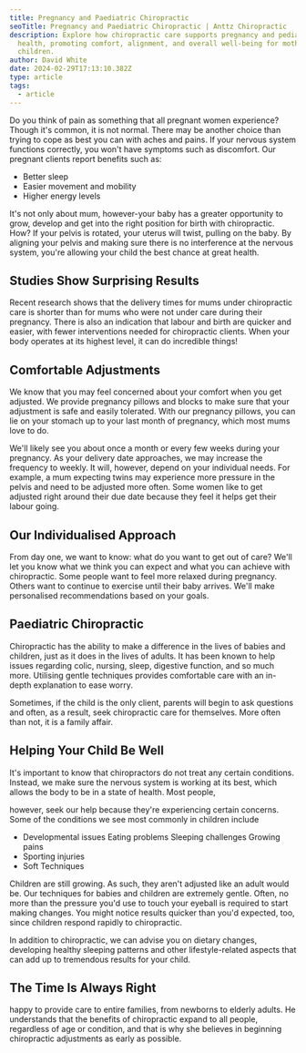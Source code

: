 ```yaml
---
title: Pregnancy and Paediatric Chiropractic
seoTitle: Pregnancy and Paediatric Chiropractic | Anttz Chiropractic
description: Explore how chiropractic care supports pregnancy and pediatric
  health, promoting comfort, alignment, and overall well-being for mothers and
  children.
author: David White
date: 2024-02-29T17:13:10.382Z
type: article
tags:
  - article
---
```

Do you think of pain as something that all pregnant women experience? Though it's common, it is not normal. There may be another choice than trying to cope as best you can with aches and pains. If your nervous system functions correctly, you won't have symptoms such as discomfort. Our pregnant clients report benefits such as:

* Better sleep
* Easier movement and mobility
* Higher energy levels

It's not only about mum, however-your baby has a greater opportunity to grow, develop and get into the right position for birth with chiropractic. How? If your pelvis is rotated, your uterus will twist, pulling on the baby. By aligning your pelvis and making sure there is no interference at the nervous system, you're allowing your child the best chance at great health.

## Studies Show Surprising Results

Recent research shows that the delivery times for mums under chiropractic care is shorter than for mums who were not under care during their pregnancy. There is also an indication that labour and birth are quicker and easier, with fewer interventions needed for chiropractic clients. When your body operates at its highest level, it can do incredible things!

## Comfortable Adjustments

We know that you may feel concerned about your comfort when you get adjusted. We provide pregnancy pillows and blocks to make sure that your adjustment is safe and easily tolerated. With our pregnancy pillows, you can lie on your stomach up to your last month of pregnancy, which most mums love to do.

We'll likely see you about once a month or every few weeks during your pregnancy. As your delivery date approaches, we may increase the frequency to weekly. It will, however, depend on your individual needs. For example, a mum expecting twins may experience more pressure in the pelvis and need to be adjusted more often. Some women like to get adjusted right around their due date because they feel it helps get their labour going.

## Our Individualised Approach

From day one, we want to know: what do you want to get out of care? We'll let you know what we think you can expect and what you can achieve with chiropractic. Some people want to feel more relaxed during pregnancy. Others want to continue to exercise until their baby arrives. We'll make personalised recommendations based on your goals.

## Paediatric Chiropractic

Chiropractic has the ability to make a difference in the lives of babies and children, just as it does in the lives of adults. It has been known to help issues regarding colic, nursing, sleep, digestive function, and so much more. Utilising gentle techniques provides comfortable care with an in-depth explanation to ease worry.

Sometimes, if the child is the only client, parents will begin to ask questions and often, as a result, seek chiropractic care for themselves. More often than not, it is a family affair.

## Helping Your Child Be Well

It's important to know that chiropractors do not treat any certain conditions. Instead, we make sure the nervous system is working at its best, which allows the body to be in a state of health. Most people,

however, seek our help because they're experiencing certain concerns. Some of the conditions we see most commonly in children include

* Developmental issues Eating problems Sleeping challenges Growing pains
* Sporting injuries
* Soft Techniques

Children are still growing. As such, they aren't adjusted like an adult would be. Our techniques for babies and children are extremely gentle. Often, no more than the pressure you'd use to touch your eyeball is required to start making changes. You might notice results quicker than you'd expected, too, since children respond rapidly to chiropractic.

In addition to chiropractic, we can advise you on dietary changes, developing healthy sleeping patterns and other lifestyle-related aspects that can add up to tremendous results for your child.

## The Time Is Always Right

happy to provide care to entire families, from newborns to elderly adults. He understands that the benefits of chiropractic expand to all people, regardless of age or condition, and that is why she believes in beginning chiropractic adjustments as early as possible.
